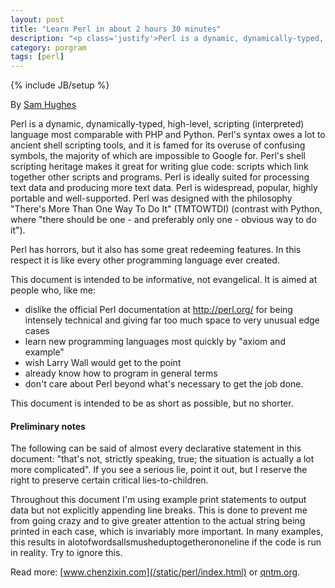 ```yaml
---
layout: post
title: "Learn Perl in about 2 hours 30 minutes"
description: "<p class='justify'>Perl is a dynamic, dynamically-typed, high-level, scripting (interpreted) language most comparable with PHP and Python. Perl&#39;s syntax owes a lot to ancient shell scripting tools, and it is famed for its overuse of confusing symbols, the majority of which are impossible to Google for. Perl&#39;s shell scripting heritage makes it great for writing glue code: scripts which link together other scripts and programs. Perl is ideally suited for processing text data and producing more text data. Perl is widespread, popular, highly portable and well-supported. Perl was designed with the philosophy &quot;There&#39;s More Than One Way To Do It&quot; (TMTOWTDI) (contrast with Python, where &quot;there should be one - and preferably only one - obvious way to do it&quot;).</p> <p class='justify'>Perl has horrors, but it also has some great redeeming features. In this respect it is like every other programming language ever created.</p>"
category: porgram
tags: [perl]
---
```

{% include JB/setup %}

By [Sam Hughes](http://qntm.org/perl)

<p class='justify'>Perl is a dynamic, dynamically-typed, high-level, scripting (interpreted) language most comparable with PHP and Python. Perl's syntax owes a lot to ancient shell scripting tools, and it is famed for its overuse of confusing symbols, the majority of which are impossible to Google for. Perl's shell scripting heritage makes it great for writing glue code: scripts which link together other scripts and programs. Perl is ideally suited for processing text data and producing more text data. Perl is widespread, popular, highly portable and well-supported. Perl was designed with the philosophy "There's More Than One Way To Do It" (TMTOWTDI) (contrast with Python, where "there should be one - and preferably only one - obvious way to do it").</p>

Perl has horrors, but it also has some great redeeming features. In this respect it is like every other programming language ever created.

This document is intended to be informative, not evangelical. It is aimed at people who, like me:

* dislike the official Perl documentation at <http://perl.org/> for being intensely technical and giving far too much space to very unusual edge cases
* learn new programming languages most quickly by "axiom and example"
* wish Larry Wall would get to the point
* already know how to program in general terms
* don't care about Perl beyond what's necessary to get the job done.

This document is intended to be as short as possible, but no shorter.

#### Preliminary notes

<p class='justify'>The following can be said of almost every declarative statement in this document: "that's not, strictly speaking, true; the situation is actually a lot more complicated". If you see a serious lie, point it out, but I reserve the right to preserve certain critical lies-to-children.</p>

<p class='justify'>Throughout this document I'm using example print statements to output data but not explicitly appending line breaks. This is done to prevent me from going crazy and to give greater attention to the actual string being printed in each case, which is invariably more important. In many examples, this results in alotofwordsallsmusheduptogetherononeline if the code is run in reality. Try to ignore this.</p>

Read more: [www.chenzixin.com](/static/perl/index.html) or [qntm.org](http://qntm.org/perl).